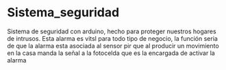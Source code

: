 # Sistema_seguridad
Sistema de seguridad con arduino, hecho para proteger nuestros hogares de intrusos. Esta alarma es vitsl para todo tipo de negocio, la función seria de que la alarma esta asociada al sensor pir que al producir un movimiento en la casa manda la señal a la fotocelda que es la encargada de activar la alarma 
